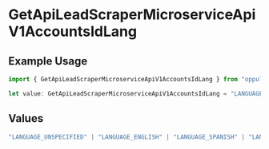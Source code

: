 # GetApiLeadScraperMicroserviceApiV1AccountsIdLang

## Example Usage

```typescript
import { GetApiLeadScraperMicroserviceApiV1AccountsIdLang } from "oppulence-backend-sdk/models/operations";

let value: GetApiLeadScraperMicroserviceApiV1AccountsIdLang = "LANGUAGE_HINDI";
```

## Values

```typescript
"LANGUAGE_UNSPECIFIED" | "LANGUAGE_ENGLISH" | "LANGUAGE_SPANISH" | "LANGUAGE_FRENCH" | "LANGUAGE_GERMAN" | "LANGUAGE_ITALIAN" | "LANGUAGE_PORTUGUESE" | "LANGUAGE_DUTCH" | "LANGUAGE_RUSSIAN" | "LANGUAGE_CHINESE" | "LANGUAGE_JAPANESE" | "LANGUAGE_KOREAN" | "LANGUAGE_ARABIC" | "LANGUAGE_HINDI" | "LANGUAGE_GREEK" | "LANGUAGE_TURKISH"
```